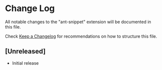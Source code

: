 # Change Log
All notable changes to the "ant-snippet" extension will be documented in this file.

Check [Keep a Changelog](http://keepachangelog.com/) for recommendations on how to structure this file.

## [Unreleased]
- Initial release